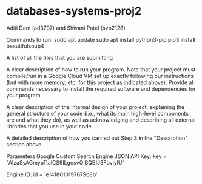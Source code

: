 # databases-systems-proj2
Aditi Dam (ad3707) and Shivani Patel (svp2128)

Commands to run: sudo apt update sudo apt install python3-pip pip3 install beautifulsoup4

A list of all the files that you are submitting

A clear description of how to run your program. Note that your project must compile/run in a Google Cloud VM set up exactly following our instructions (but with more memory, etc. for this project as indicated above). Provide all commands necessary to install the required software and dependencies for your program.

A clear description of the internal design of your project, explaining the general structure of your code (i.e., what its main high-level components are and what they do), as well as acknowledging and describing all external libraries that you use in your code

A detailed description of how you carried out Step 3 in the "Description" section above

Parameters Google Custom Search Engine JSON API Key: key = "AIzaSyAGmypTtalCS9lLgosvQiBQBIJ3FbviylU"

Engine ID: id = 'e1418010197679c8b'
